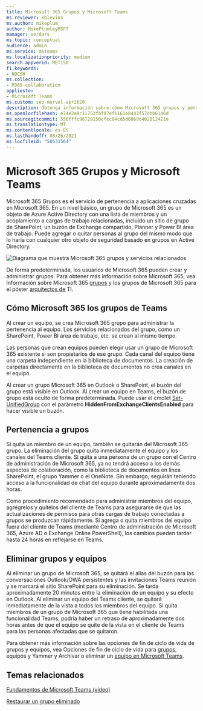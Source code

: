 ```yaml
---
title: Microsoft 365 Grupos y Microsoft Teams
ms.reviewer: kblevins
ms.author: mikeplum
author: MikePlumleyMSFT
manager: serdars
ms.topic: conceptual
audience: admin
ms.service: msteams
ms.localizationpriority: medium
search.appverid: MET150
f1.keywords:
- NOCSH
ms.collection:
- M365-collaboration
appliesto:
- Microsoft Teams
ms.custom: seo-marvel-apr2020
description: Obtenga información sobre cómo Microsoft 365 grupos y pertenencias a grupos funcionan con Microsoft Teams.
ms.openlocfilehash: e74e2e8c11753fbf97ef1161e8443f57dbb6146d
ms.sourcegitcommit: 556fffc96729150efcc04cd5d6069c402012421e
ms.translationtype: MT
ms.contentlocale: es-ES
ms.lasthandoff: 08/26/2021
ms.locfileid: "58631564"
---
```

# <a name="microsoft-365-groups-and-microsoft-teams"></a>Microsoft 365 Grupos y Microsoft Teams

Microsoft 365 Grupos es el servicio de pertenencia a aplicaciones cruzadas en Microsoft 365. En un nivel básico, un grupo de Microsoft 365 es un objeto de Azure Active Directory con una lista de miembros y un acoplamiento a cargas de trabajo relacionadas, incluido un sitio de grupo de SharePoint, un buzón de Exchange compartido, Planner y Power BI área de trabajo. Puede agregar o quitar personas al grupo del mismo modo que lo haría con cualquier otro objeto de seguridad basado en grupos en Active Directory.

![Diagrama que muestra Microsoft 365 grupos y servicios relacionados](/microsoft-365/media/microsoft-365-groups-hub-spoke.png?view=o365-worldwide)

De forma predeterminada, los usuarios de Microsoft 365 pueden crear y administrar grupos. Para obtener más información sobre Microsoft 365, vea Información sobre Microsoft 365 [grupos](https://support.office.com/article/b565caa1-5c40-40ef-9915-60fdb2d97fa2) y los grupos de Microsoft 365 para el póster [arquitectos de](teams-architecture-solutions-posters.md#groups-in-microsoft-365) TI.

## <a name="how-microsoft-365-groups-work-with-teams"></a>Cómo Microsoft 365 los grupos de Teams

Al crear un equipo, se crea Microsoft 365 grupo para administrar la pertenencia al equipo. Los servicios relacionados del grupo, como un SharePoint, Power BI área de trabajo, etc. se crean al mismo tiempo.

Las personas que crean equipos pueden elegir usar un grupo de Microsoft 365 existente si son propietarios de ese grupo. Cada canal del equipo tiene una carpeta independiente en la biblioteca de documentos. La creación de carpetas directamente en la biblioteca de documentos no crea canales en el equipo.

Al crear un grupo Microsoft 365 en Outlook o SharePoint, el buzón del grupo está visible en Outlook. Al crear un equipo en Teams, el buzón de grupo está oculto de forma predeterminada. Puede usar el cmdlet [Set-UnifiedGroup](/powershell/module/exchange/users-and-groups/set-unifiedgroup) con el parámetro **HiddenFromExchangeClientsEnabled** para hacer visible un buzón.

## <a name="group-membership"></a>Pertenencia a grupos

Si quita un miembro de un equipo, también se quitarán del Microsoft 365 grupo. La eliminación del grupo quita inmediatamente el equipo y los canales del Teams cliente. Si quita a una persona de un grupo con el Centro de administración de Microsoft 365, ya no tendrá acceso a los demás aspectos de colaboración, como la biblioteca de documentos en línea SharePoint, el grupo Yammer o el OneNote. Sin embargo, seguirán teniendo acceso a la funcionalidad de chat del equipo durante aproximadamente dos horas.

Como procedimiento recomendado para administrar miembros del equipo, agrégrelos y quítelos del cliente de Teams para asegurarse de que las actualizaciones de permisos para otras cargas de trabajo conectadas a grupos se produzcan rápidamente. Si agrega o quita miembros del equipo fuera del cliente de Teams (mediante Centro de administración de Microsoft 365, Azure AD o Exchange Online PowerShell), los cambios pueden tardar hasta 24 horas en reflejarse en Teams.

## <a name="deleting-groups-and-teams"></a>Eliminar grupos y equipos

Al eliminar un grupo de Microsoft 365, se quitará el alias del buzón para las conversaciones Outlook/OWA persistentes y las invitaciones Teams reunión y se marcará el sitio SharePoint para su eliminación. Se tarda aproximadamente 20 minutos entre la eliminación de un equipo y su efecto en Outlook. Al eliminar un equipo del Teams cliente, se quitará inmediatamente de la vista a todos los miembros del equipo. Si quita miembros de un grupo de Microsoft 365 que tiene habilitada una funcionalidad Teams, podría haber un retraso de aproximadamente dos horas antes de que el equipo se quite de la vista en el cliente de Teams para las personas afectadas que se quitaron.

Para obtener más información sobre las opciones de fin de ciclo de vida de grupos y equipos, vea Opciones de fin de ciclo de vida para [grupos,](/microsoft-365/solutions/end-life-cycle-groups-teams-sites-yammer) equipos y Yammer y Archivar o eliminar un [equipo en Microsoft Teams](./archive-or-delete-a-team.md).

## <a name="related-topics"></a>Temas relacionados

[Fundamentos de Microsoft Teams (vídeo)](https://aka.ms/teams-foundations)

[Restaurar un grupo eliminado](/microsoft-365/admin/create-groups/restore-deleted-group)